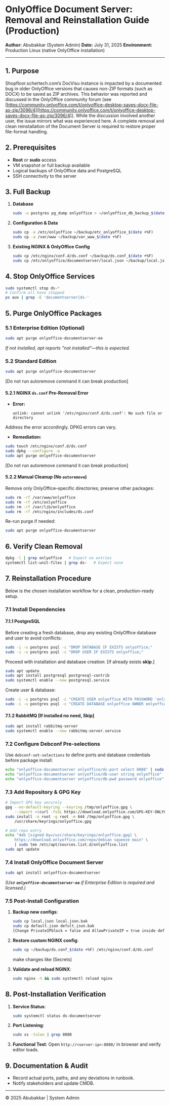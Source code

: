 # OnlyOffice Document Server: Removal and Reinstallation Guide (Production)

**Author:** Abubakkar (System Admin)
**Date:** July 31, 2025
**Environment:** Production Linux (native OnlyOffice installation)

---

## 1. Purpose

Shopfloor.schertech.com’s DocVisu instance is impacted by a documented bug in older OnlyOffice versions that causes non-ZIP formats (such as DOCX) to be saved as ZIP archives. This behavior was reported and discussed in the OnlyOffice community forum (see [https://community.onlyoffice.com/t/onlyoffice-desktop-saves-docx-file-as-zip/3096/4](https://community.onlyoffice.com/t/onlyoffice-desktop-saves-docx-file-as-zip/3096/4)). While the discussion involved another user, the issue mirrors what was experienced here. A complete removal and clean reinstallation of the Document Server is required to restore proper file-format handling.

## 2. Prerequisites

* **Root** or **sudo** access
* VM snapshot or full backup available
* Logical backups of OnlyOffice data and PostgreSQL
* SSH connectivity to the server

## 3. Full Backup

1. **Database**

   ```bash
   sudo -u postgres pg_dump onlyoffice > ~/onlyoffice_db_backup_$(date +%F).sql
   ```
2. **Configuration & Data**

   ```bash
   sudo cp -a /etc/onlyoffice ~/backup/etc_onlyoffice_$(date +%F)
   sudo cp -a /var/www ~/backup/var_www_$(date +%F)
   ```
3. **Existing NGINX & OnlyOffice Config**

   ```bash
   sudo cp /etc/nginx/conf.d/ds.conf ~/backup/ds.conf_$(date +%F)
   sudo cp /etc/onlyoffice/documentserver/local.json ~/backup/local.json_$(date +%F)
   ```

## 4. Stop OnlyOffice Services

```bash
sudo systemctl stop ds-*
# Confirm all have stopped
ps aux | grep -E 'documentserver|ds-'
```

## 5. Purge OnlyOffice Packages

### 5.1 Enterprise Edition (Optional)

```bash
sudo apt purge onlyoffice-documentserver-ee
```

*If not installed, apt reports “not installed”—this is expected.*

### 5.2 Standard Edition

```bash
sudo apt purge onlyoffice-documentserver
```
[Do not run autoremove command it can break production] 

#### 5.2.1 NGINX `ds.conf` Pre-Removal Error

* **Error:**

  ```text
  unlink: cannot unlink '/etc/nginx/conf.d/ds.conf': No such file or directory
  ```
Address the error accordingly. DPKG errors can vary.
* **Remediation:**

```bash
sudo touch /etc/nginx/conf.d/ds.conf
sudo dpkg --configure -a
sudo apt purge onlyoffice-documentserver
```
[Do not run autoremove command it can break production] 

#### 5.2.2 Manual Cleanup (No `autoremove`)

Remove only OnlyOffice–specific directories; preserve other packages:

```bash
sudo rm -rf /var/www/onlyoffice
sudo rm -rf /etc/onlyoffice
sudo rm -rf /var/lib/onlyoffice
sudo rm -rf /etc/nginx/includes/ds.conf
```

Re-run purge if needed:

```bash
sudo apt purge onlyoffice-documentserver
```

## 6. Verify Clean Removal

```bash
dpkg -l | grep onlyoffice   # Expect no entries
systemctl list-unit-files | grep ds-   # Expect none
```

## 7. Reinstallation Procedure

Below is the chosen installation workflow for a clean, production-ready setup.

### 7.1 Install Dependencies

#### 7.1.1 PostgreSQL

Before creating a fresh database, drop any existing OnlyOffice database and user to avoid conflicts:

```bash
sudo -i -u postgres psql -c "DROP DATABASE IF EXISTS onlyoffice;"
sudo -i -u postgres psql -c "DROP USER IF EXISTS onlyoffice;"
```

Proceed with installation and database creation: [If already exists **skip**.]

```bash
sudo apt update
sudo apt install postgresql postgresql-contrib
sudo systemctl enable --now postgresql.service
```

Create user & database:

```bash
sudo -i -u postgres psql -c "CREATE USER onlyoffice WITH PASSWORD 'onlyoffice';"
sudo -i -u postgres psql -c "CREATE DATABASE onlyoffice OWNER onlyoffice;"
```

#### 7.1.2 RabbitMQ  [If installed no need, **Skip**]

```bash
sudo apt install rabbitmq-server
sudo systemctl enable --now rabbitmq-server.service
```

### 7.2 Configure Debconf Pre-selections

Use `debconf-set-selections` to define ports and database credentials before package install:

```bash
echo "onlyoffice-documentserver onlyoffice/ds-port select 8088" | sudo debconf-set-selections
echo "onlyoffice-documentserver onlyoffice/db-user string onlyoffice" | sudo debconf-set-selections
echo "onlyoffice-documentserver onlyoffice/db-pwd password onlyoffice" | sudo debconf-set-selections
```

### 7.3 Add Repository & GPG Key

```bash
# Import GPG key securely
gpg --no-default-keyring --keyring /tmp/onlyoffice.gpg \
    --import <(curl -fsSL https://download.onlyoffice.com/GPG-KEY-ONLYOFFICE)
sudo install -o root -g root -m 644 /tmp/onlyoffice.gpg \
    /usr/share/keyrings/onlyoffice.gpg

# Add repo entry
echo "deb [signed-by=/usr/share/keyrings/onlyoffice.gpg] \
    https://download.onlyoffice.com/repo/debian squeeze main" \
    | sudo tee /etc/apt/sources.list.d/onlyoffice.list
sudo apt update
```

### 7.4 Install OnlyOffice Document Server

```bash
sudo apt install onlyoffice-documentserver
```

*(Use ****`onlyoffice-documentserver-ee`**** if Enterprise Edition is required and licensed.)*

### 7.5 Post-Install Configuration

1. **Backup new configs**:

   ```bash
   sudo cp local.json local.json.bak 
   sudo cp default.json defult.json.bak
   [Change PrivateIPblock = false and AllowPrivateIP = true inside default.json]
   ```
2. **Restore custom NGINX config**:

   ```bash
   sudo cp ~/backup/ds.conf_$(date +%F) /etc/nginx/conf.d/ds.conf
   ```
   make changes like (Secrets)
3. **Validate and reload NGINX**:

   ```bash
   sudo nginx -t && sudo systemctl reload nginx
   ```

## 8. Post-Installation Verification

1. **Service Status**:

   ```bash
   sudo systemctl status ds-documentserver
   ```
2. **Port Listening**:

   ```bash
   sudo ss -tulwn | grep 8088
   ```
3. **Functional Test**: Open `http://<server-ip>:8088/` in browser and verify editor loads.

## 9. Documentation & Audit

* Record actual ports, paths, and any deviations in runbook.
* Notify stakeholders and update CMDB.
---
© 2025 Abubakkar | System Admin
